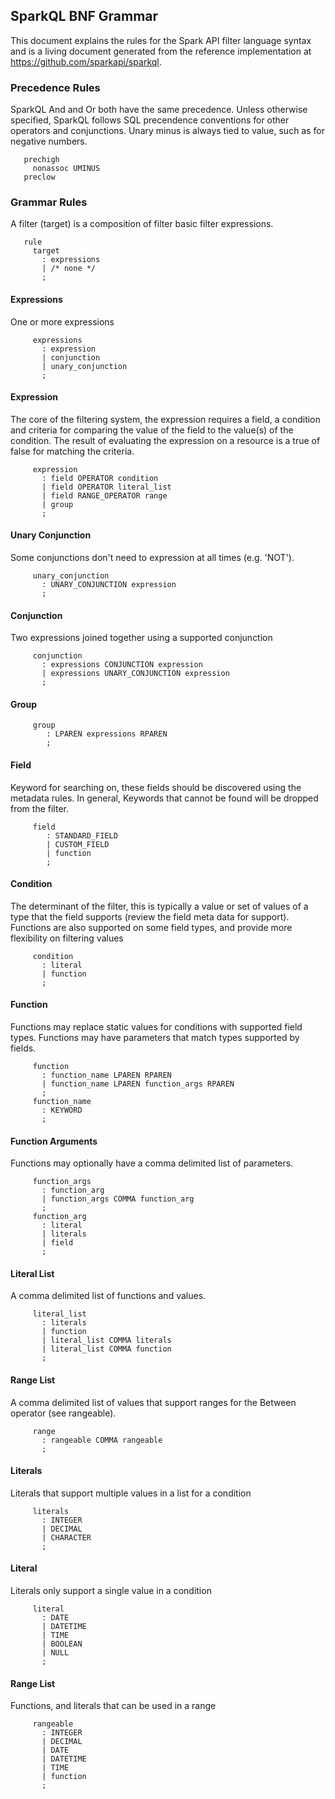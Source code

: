 ## SparkQL BNF Grammar
This document explains the rules for the Spark API filter language syntax and
is a living document generated from the reference implementation at 
https://github.com/sparkapi/sparkql.
### Precedence Rules
SparkQL And and Or both have the same precedence. Unless otherwise specified,
SparkQL follows SQL precendence conventions for other operators and conjunctions.
Unary minus is always tied to value, such as for negative numbers.


```
   prechigh
     nonassoc UMINUS
   preclow
```

### Grammar Rules
A filter (target) is a composition of filter basic filter expressions.


```
   rule
     target
       : expressions
       | /* none */ 
       ;
```

#### Expressions
One or more expressions


```
     expressions
       : expression
       | conjunction
       | unary_conjunction
       ;
```

#### Expression
The core of the filtering system, the expression requires a field, a condition 
and criteria for comparing the value of the field to the value(s) of the 
condition. The result of evaluating the expression on a resource is a true of 
false for matching the criteria.


```
     expression
       : field OPERATOR condition 
       | field OPERATOR literal_list 
       | field RANGE_OPERATOR range 
       | group
       ;
```

#### Unary Conjunction
Some conjunctions don't need to expression at all times (e.g. 'NOT'). 


```
     unary_conjunction
       : UNARY_CONJUNCTION expression 
       ;  
```

#### Conjunction
Two expressions joined together using a supported conjunction


```
     conjunction
       : expressions CONJUNCTION expression 
       | expressions UNARY_CONJUNCTION expression 
       ;
```

#### Group


```
     group
     	: LPAREN expressions RPAREN 
     	;
```

#### Field
Keyword for searching on, these fields should be discovered using the metadata 
rules. In general, Keywords that cannot be found will be dropped from the 
filter.


```
     field
     	: STANDARD_FIELD
     	| CUSTOM_FIELD
     	| function
     	;
```

#### Condition
The determinant of the filter, this is typically a value or set of values of 
a type that the field supports (review the field meta data for support). 
Functions are also supported on some field types, and provide more flexibility
on filtering values


```
     condition
       : literal
       | function
       ;
```

#### Function
Functions may replace static values for conditions with supported field 
types. Functions may have parameters that match types supported by 
fields.


```
     function
       : function_name LPAREN RPAREN 
       | function_name LPAREN function_args RPAREN 
       ;
     function_name
       : KEYWORD
       ;
```

#### Function Arguments
Functions may optionally have a comma delimited list of parameters.


```
     function_args
       : function_arg
       | function_args COMMA function_arg 
       ; 
     function_arg
       : literal
       | literals
       | field
       ;
```

#### Literal List
A comma delimited list of functions and values.


```
     literal_list
       : literals 
       | function 
       | literal_list COMMA literals 
       | literal_list COMMA function 
       ;
```

#### Range List
A comma delimited list of values that support ranges for the Between operator 
(see rangeable).


```
     range                                                                             
       : rangeable COMMA rangeable 
       ;
```

#### Literals
Literals that support multiple values in a list for a condition


```
     literals
       : INTEGER
       | DECIMAL
       | CHARACTER
       ;
```

#### Literal
Literals only support a single value in a condition


```
     literal
       : DATE
       | DATETIME
       | TIME
       | BOOLEAN
       | NULL
       ;
```

#### Range List
Functions, and literals that can be used in a range                                                       


```
     rangeable
       : INTEGER
       | DECIMAL
       | DATE
       | DATETIME
       | TIME
       | function
       ;
```

